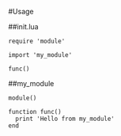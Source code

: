 #Usage


##init.lua
```
require 'module'

import 'my_module'

func()
```

##my_module

```
module()

function func()
  print 'Hello from my_module'
end
```
